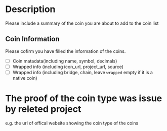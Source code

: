 # Description

Please include a summary of the coin you are about to add to the coin list

## Coin Information

Please cofirm you have filled the information of the coins.

- [ ] Coin matadata(including name, symbol, decimals)
- [ ] Wrapped info (including icon_url, project_url, source)
- [ ] Wrapped info (including bridge, chain, leave `wrapped` empty if it is a native coin)

# The proof of the coin type was issue by releted project

e.g. the url of offical website showing the coin type of the coins
